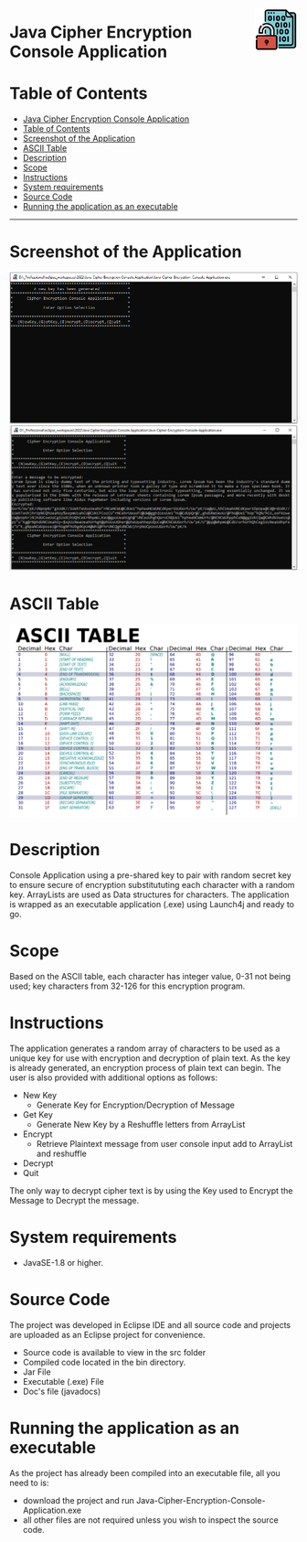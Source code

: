<img src="images/encryption.png" width="75" align="right" alt="Java Logo"></a>

# Java Cipher Encryption Console Application

# Table of Contents

- [Java Cipher Encryption Console Application](#java-cipher-encryption-console-application)
- [Table of Contents](#table-of-contents)
- [Screenshot of the Application](#screenshot-of-the-application)
- [ASCII Table](#ascii-table)
- [Description](#description)
- [Scope](#scope)
- [Instructions](#instructions)
- [System requirements](#system-requirements)
- [Source Code](#source-code)
- [Running the application as an executable](#running-the-application-as-an-executable)

---

# Screenshot of the Application

<p align="center" >
 <img src="images/screenshot.PNG"  height="auto">
 <img src="images/screenshot2.PNG"  height="auto">
</p>

# ASCII Table

<p align="center" style="background-color: #fff" >
 <img src="images/ASCII-Table.png"  style="background-color:#fff" height="auto">
</p>

# Description

Console Application using a pre-shared key to pair with random secret key to ensure secure of encryption substitututing each character with a random key. ArrayLists are used as Data structures for characters.
The application is wrapped as an executable application (.exe) using Launch4j and ready to go.

# Scope

Based on the ASCII table, each character has integer value, 0-31 not being used; key characters from 32-126 for this encryption program.

# Instructions

The application generates a random array of characters to be used as a unique key for use with encryption and decryption of plain text.
As the key is already generated, an encryption process of plain text can begin. The user is also provided with additional options as follows:

- New Key
  - Generate Key for Encryption/Decryption of Message
- Get Key
  - Generate New Key by a Reshuffle letters from ArrayList
- Encrypt
  - Retrieve Plaintext message from user console input add to ArrayList and reshuffle
- Decrypt
- Quit

The only way to decrypt cipher text is by using the Key used to Encrypt the Message to Decrypt the message.

# System requirements

- JavaSE-1.8 or higher.

# Source Code

The project was developed in Eclipse IDE and all source code and projects are uploaded as an Eclipse project for convenience.

- Source code is available to view in the src folder
- Compiled code located in the bin directory.
- Jar File
- Executable (.exe) File
- Doc's file (javadocs)

# Running the application as an executable

As the project has already been compiled into an executable file, all you need to is:

- download the project and run Java-Cipher-Encryption-Console-Application.exe
- all other files are not required unless you wish to inspect the source code.
